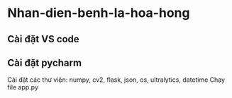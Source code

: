 # Nhan-dien-benh-la-hoa-hong
## Cài đặt VS code

## Cài đặt pycharm
Cài đặt các thư viện: numpy, cv2, flask, json, os, ultralytics, datetime
Chạy file app.py
